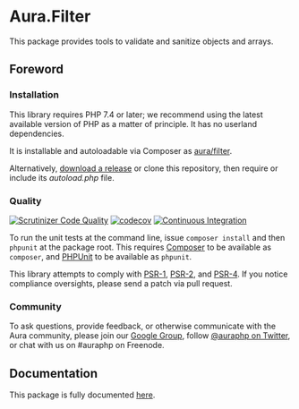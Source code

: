 # Aura.Filter

This package provides tools to validate and sanitize objects and arrays.

## Foreword

### Installation

This library requires PHP 7.4 or later; we recommend using the latest available version of PHP as a matter of principle. It has no userland dependencies.

It is installable and autoloadable via Composer as [aura/filter](https://packagist.org/packages/aura/filter).

Alternatively, [download a release](https://github.com/auraphp/Aura.Filter/releases) or clone this repository, then require or include its _autoload.php_ file.

### Quality

[![Scrutinizer Code Quality](https://scrutinizer-ci.com/g/auraphp/Aura.Filter/badges/quality-score.png?b=3.x)](https://scrutinizer-ci.com/g/auraphp/Aura.Filter/)
[![codecov](https://codecov.io/gh/auraphp/Aura.Filter/branch/3.x/graph/badge.svg?token=UASDouLxyc)](https://codecov.io/gh/auraphp/Aura.Filter)
[![Continuous Integration](https://github.com/auraphp/Aura.Filter/actions/workflows/continuous-integration.yml/badge.svg?branch=3.x)](https://github.com/auraphp/Aura.Filter/actions/workflows/continuous-integration.yml)

To run the unit tests at the command line, issue `composer install` and then `phpunit` at the package root. This requires [Composer](http://getcomposer.org/) to be available as `composer`, and [PHPUnit](http://phpunit.de/manual/) to be available as `phpunit`.

This library attempts to comply with [PSR-1][], [PSR-2][], and [PSR-4][]. If
you notice compliance oversights, please send a patch via pull request.

[PSR-1]: https://github.com/php-fig/fig-standards/blob/master/accepted/PSR-1-basic-coding-standard.md
[PSR-2]: https://github.com/php-fig/fig-standards/blob/master/accepted/PSR-2-coding-style-guide.md
[PSR-4]: https://github.com/php-fig/fig-standards/blob/master/accepted/PSR-4-autoloader.md

### Community

To ask questions, provide feedback, or otherwise communicate with the Aura
community, please join our [Google Group](http://groups.google.com/group/auraphp),
follow [@auraphp on Twitter](http://twitter.com/auraphp), or chat with us
on #auraphp on Freenode.

## Documentation

This package is fully documented [here](./docs/index.md).
